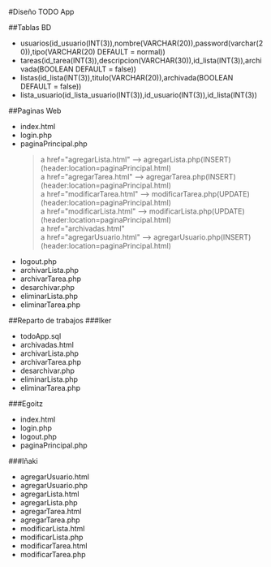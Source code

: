 #Diseño TODO App

##Tablas BD  
* usuarios(id_usuario(INT(3)),nombre(VARCHAR(20)),password(varchar(20)),tipo(VARCHAR(20) DEFAULT = normal))  
* tareas(id_tarea(INT(3)),descripcion(VARCHAR(30)),id_lista(INT(3)),archivada(BOOLEAN DEFAULT = false))  
* listas(id_lista(INT(3)),titulo(VARCHAR(20)),archivada(BOOLEAN DEFAULT = false)) 
* lista_usuario(id_lista_usuario(INT(3)),id_usuario(INT(3)),id_lista(INT(3)) 


##Paginas Web
* index.html
* login.php
* paginaPrincipal.php  
    >a href="agregarLista.html" --> agregarLista.php(INSERT)(header:location=paginaPrincipal.html)  
    >a href="agregarTarea.html" --> agregarTarea.php(INSERT)(header:location=paginaPrincipal.html)  
    >a href="modificarTarea.html" --> modificarTarea.php(UPDATE)(header:location=paginaPrincipal.html)  
    >a href="modificarLista.html" --> modificarLista.php(UPDATE)(header:location=paginaPrincipal.html)  
    >a href="archivadas.html"  
    >a href="agregarUsuario.html" --> agregarUsuario.php(INSERT)(header:location=paginaPrincipal.html)  
* logout.php
* archivarLista.php
* archivarTarea.php
* desarchivar.php
* eliminarLista.php
* eliminarTarea.php


##Reparto de trabajos
###Iker
* todoApp.sql
* archivadas.html
* archivarLista.php
* archivarTarea.php
* desarchivar.php
* eliminarLista.php
* eliminarTarea.php

###Egoitz
* index.html
* login.php
* logout.php
* paginaPrincipal.php

###Iñaki
* agregarUsuario.html
* agregarUsuario.php
* agregarLista.html
* agregarLista.php
* agregarTarea.html
* agregarTarea.php
* modificarLista.html
* modificarLista.php
* modificarTarea.html
* modificarTarea.php
